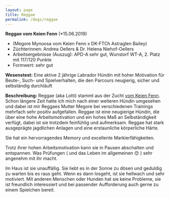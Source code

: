```yaml
---
layout: page
title: Reggae
permalink: /dogs/reggae
---
```


**Reggae vom Keien Fenn** (*15.06.2019)
- (Megore Mynoosa vom Keien Fenn x DK-FTCh Astraglen Bailey)
- Züchterinnen: Andrea Oellers & Dr. Helena Niehof-Oellers
- Arbeitsergebnisse (Auszug): APD-A sehr gut, Wunstorf WT-A, 2. Platz mit 117/120 Punkte
- Formwert: sehr gut

**Wesenstest:** Eine aktive 2 jährige Labrador Hündin mit hoher Motivation für Beute-, Such- und Spielverhalten, die den Parcours neugierig, sicher und selbständig durchläuft

**Beschreibung:** 
Reggae (aka Lotti) stammt aus der Zucht [vom Keien Fenn](http://keienfenn.de/WP/). Schon längere Zeit hatte ich mich nach einer weiteren Hündin umgesehen und dabei ist mir Reggaes Mutter Megore bei verschiedenen Trainings mehrfach sehr positiv aufgefallen. 
Reggae ist eine neugierige Hündin, die über eine hohe Arbeitsmotivation und ein hohes Maß an Selbständigkeit verfügt, dabei ist sie trotzdem feinfühlig und aufmerksam. Reggae hat stark ausgeprägte jagdlichen Anlagen und eine erstaunliche körperliche Härte. 

Sie hat ein hervorragendes Memory und excellente Markierfähigkeiten. 

Trotz ihrer hohen Arbeitsmotivation kann sie in Pausen abschalten und entspannen. Was Prüfungen ( und das Leben im allgemeinen &#128522; ) sehr angenehm mit ihr macht.
 
Im Haus ist sie unauffällig. Sie liebt es in der Sonne zu dösen und geduldig zu warten bis es raus geht. Wenn es dann losgeht, ist sie hellwach und sehr motiviert. Mit anderen Menschen oder Hunden hat sie keine Probleme, sie ist freundlich interessiert und bei passender Aufforderung auch gerne zu einem Spielchen bereit.
